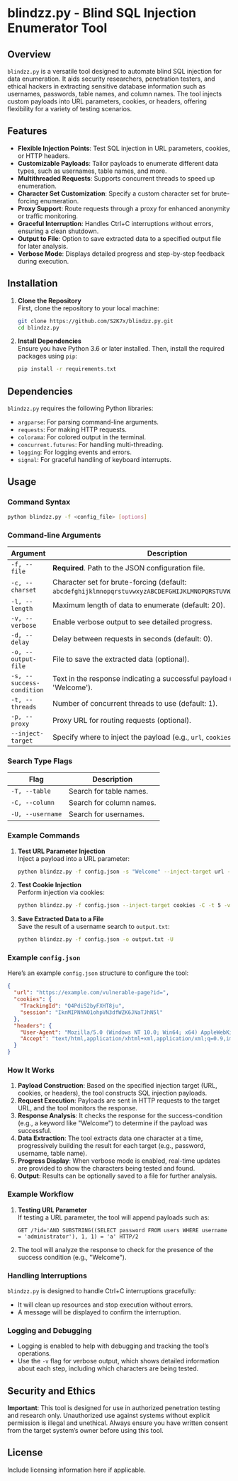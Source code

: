 # blindzz.py - Blind SQL Injection Enumerator Tool

## Overview

`blindzz.py` is a versatile tool designed to automate blind SQL injection for data enumeration. It aids security researchers, penetration testers, and ethical hackers in extracting sensitive database information such as usernames, passwords, table names, and column names. The tool injects custom payloads into URL parameters, cookies, or headers, offering flexibility for a variety of testing scenarios.

## Features

- **Flexible Injection Points**: Test SQL injection in URL parameters, cookies, or HTTP headers.
- **Customizable Payloads**: Tailor payloads to enumerate different data types, such as usernames, table names, and more.
- **Multithreaded Requests**: Supports concurrent threads to speed up enumeration.
- **Character Set Customization**: Specify a custom character set for brute-forcing enumeration.
- **Proxy Support**: Route requests through a proxy for enhanced anonymity or traffic monitoring.
- **Graceful Interruption**: Handles Ctrl+C interruptions without errors, ensuring a clean shutdown.
- **Output to File**: Option to save extracted data to a specified output file for later analysis.
- **Verbose Mode**: Displays detailed progress and step-by-step feedback during execution.

## Installation

1. **Clone the Repository**  
   First, clone the repository to your local machine:

   ```bash
   git clone https://github.com/S2K7x/blindzz.py.git
   cd blindzz.py
   ```

2. **Install Dependencies**  
   Ensure you have Python 3.6 or later installed. Then, install the required packages using `pip`:

   ```bash
   pip install -r requirements.txt
   ```

## Dependencies

`blindzz.py` requires the following Python libraries:

- `argparse`: For parsing command-line arguments.
- `requests`: For making HTTP requests.
- `colorama`: For colored output in the terminal.
- `concurrent.futures`: For handling multi-threading.
- `logging`: For logging events and errors.
- `signal`: For graceful handling of keyboard interrupts.

## Usage

### Command Syntax

```bash
python blindzz.py -f <config_file> [options]
```

### Command-line Arguments

| Argument                 | Description                                                                 |
|--------------------------|-----------------------------------------------------------------------------|
| `-f, --file`              | **Required**. Path to the JSON configuration file.                          |
| `-c, --charset`           | Character set for brute-forcing (default: `abcdefghijklmnopqrstuvwxyzABCDEFGHIJKLMNOPQRSTUVWXYZ0123456789`). |
| `-l, --length`            | Maximum length of data to enumerate (default: 20).                          |
| `-v, --verbose`           | Enable verbose output to see detailed progress.                            |
| `-d, --delay`             | Delay between requests in seconds (default: 0).                             |
| `-o, --output-file`       | File to save the extracted data (optional).                                 |
| `-s, --success-condition` | Text in the response indicating a successful payload (default: 'Welcome').  |
| `-t, --threads`           | Number of concurrent threads to use (default: 1).                          |
| `-p, --proxy`             | Proxy URL for routing requests (optional).                                 |
| `--inject-target`         | Specify where to inject the payload (e.g., `url`, `cookies`, or `headers`). |

### Search Type Flags

| Flag   | Description              |
|--------|--------------------------|
| `-T, --table`    | Search for table names.      |
| `-C, --column`   | Search for column names.     |
| `-U, --username` | Search for usernames.       |

### Example Commands

1. **Test URL Parameter Injection**  
   Inject a payload into a URL parameter:

   ```bash
   python blindzz.py -f config.json -s "Welcome" --inject-target url -c abcdefghijklmnopqrstuvwxyz0123456789 -l 15 -t 3 -v
   ```

2. **Test Cookie Injection**  
   Perform injection via cookies:

   ```bash
   python blindzz.py -f config.json --inject-target cookies -C -t 5 -v
   ```

3. **Save Extracted Data to a File**  
   Save the result of a username search to `output.txt`:

   ```bash
   python blindzz.py -f config.json -o output.txt -U
   ```

### Example `config.json`

Here’s an example `config.json` structure to configure the tool:

```json
{
  "url": "https://example.com/vulnerable-page?id=",
  "cookies": {
    "TrackingId": "Q4PdiS2byFXHT8ju",
    "session": "IknMIPNhNO1ohpVN3dfWZK6JNaTJhN5l"
  },
  "headers": {
    "User-Agent": "Mozilla/5.0 (Windows NT 10.0; Win64; x64) AppleWebKit/537.36 (KHTML, like Gecko) Chrome/130.0.6723.70 Safari/537.36",
    "Accept": "text/html,application/xhtml+xml,application/xml;q=0.9,image/avif,image/webp,/;q=0.8"
  }
}
```

### How It Works

1. **Payload Construction**: Based on the specified injection target (URL, cookies, or headers), the tool constructs SQL injection payloads.
2. **Request Execution**: Payloads are sent in HTTP requests to the target URL, and the tool monitors the response.
3. **Response Analysis**: It checks the response for the success-condition (e.g., a keyword like "Welcome") to determine if the payload was successful.
4. **Data Extraction**: The tool extracts data one character at a time, progressively building the result for each target (e.g., password, username, table name).
5. **Progress Display**: When verbose mode is enabled, real-time updates are provided to show the characters being tested and found.
6. **Output**: Results can be optionally saved to a file for further analysis.

### Example Workflow

1. **Testing URL Parameter**  
   If testing a URL parameter, the tool will append payloads such as:
   ```
   GET /?id='AND SUBSTRING((SELECT password FROM users WHERE username = 'administrator'), 1, 1) = 'a' HTTP/2
   ```

2. The tool will analyze the response to check for the presence of the success condition (e.g., "Welcome").

### Handling Interruptions

`blindzz.py` is designed to handle Ctrl+C interruptions gracefully:

- It will clean up resources and stop execution without errors.
- A message will be displayed to confirm the interruption.

### Logging and Debugging

- Logging is enabled to help with debugging and tracking the tool’s operations.
- Use the `-v` flag for verbose output, which shows detailed information about each step, including which characters are being tested.

## Security and Ethics

**Important**: This tool is designed for use in authorized penetration testing and research only. Unauthorized use against systems without explicit permission is illegal and unethical. Always ensure you have written consent from the target system’s owner before using this tool.

## License

Include licensing information here if applicable.

